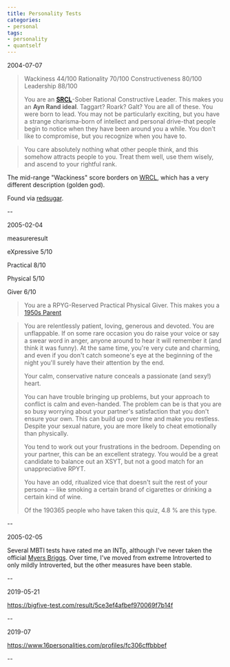 ```yaml
---
title: Personality Tests
categories:
- personal
tags:
- personality
- quantself
---
```


2004-07-07

> Wackiness 44/100
> Rationality 70/100
> Constructiveness 80/100
> Leadership 88/100
> 
> You are an **[SRCL][1]**-Sober Rational Constructive Leader. This makes you an **Ayn Rand ideal**. Taggart? Roark? Galt? You are all of these. You were born to lead. You may not be particularly exciting, but you have a strange charisma-born of intellect and personal drive-that people begin to notice when they have been around you a while. You don't like to compromise, but you recognize when you have to.

[1]: http://hokev.brinkster.net/quiz/default.asp?quiz=Better%2BPersonality&page=6&ws=0&lf=100&cd=100&re=100&key=show

> You care absolutely nothing what other people think, and this somehow attracts people to you. Treat them well, use them wisely, and ascend to your rightful rank.

The mid-range "Wackiness" score borders on [WRCL][2], which has a very different description (golden god).

[2]: http://hokev.brinkster.net/quiz/default.asp?quiz=Better%2BPersonality&page=6&ws=100&lf=100&cd=100&re=100&key=show

Found via [redsugar][3].

[3]: http://www.redsugar.com/muse/archives/006760.html

--

2005-02-04

measureresult

eXpressive
5/10

Practical
8/10

Physical
5/10

Giver
6/10

> You are a RPYG-Reserved Practical Physical Giver. This makes you a [1950s Parent](http://hokev.brinkster.net/quiz/default.asp?quiz=Better%2BRelationship&page=6&xr=0&ps=10&yi=10&tg=10&key=show)

> You are relentlessly patient, loving, generous and devoted. You are unflappable. If on some rare occasion you do raise your voice or say a swear word in anger, anyone around to hear it will remember it (and think it was funny). At the same time, you're very cute and charming, and even if you don't catch someone's eye at the beginning of the night you'll surely have their attention by the end.
>
> Your calm, conservative nature conceals a passionate (and sexy!) heart.
>
> You can have trouble bringing up problems, but your approach to conflict is calm and even-handed. The problem can be is that you are so busy worrying about your partner's satisfaction that you don't ensure your own. This can build up over time and make you restless. Despite your sexual nature, you are more likely to cheat emotionally than physically.
>
> You tend to work out your frustrations in the bedroom. Depending on your partner, this can be an excellent strategy. You would be a great candidate to balance out an XSYT, but not a good match for an unappreciative RPYT.
>
> You have an odd, ritualized vice that doesn't suit the rest of your persona -- like smoking a certain brand of cigarettes or drinking a certain kind of wine.
>
> Of the 190365 people who have taken this quiz, 4.8 % are this type.

--

2005-02-05

Several MBTI tests have rated me an INTp, although I've never taken the official [Myers Briggs](http://www.knowyourtype.com/).  Over time, I've moved from extreme Introverted to only mildly Introverted, but the other measures have been stable.

--

2019-05-21 

https://bigfive-test.com/result/5ce3ef4afbef970069f7b14f

--

2019-07

https://www.16personalities.com/profiles/fc306cffbbbef

--
